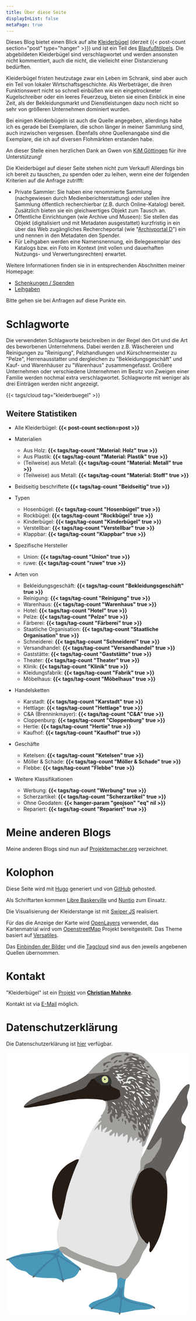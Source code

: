 ```yaml
---
title: Über diese Seite
displayInList: false
metaPage: true
---
```


Dieses Blog bietet einen Blick auf alte [Kleiderbügel](https://de.wikipedia.org/wiki/Kleiderb%C3%BCgel) (derzeit {{< post-count section="post" type="hanger" >}}) und ist ein Teil des [Blaufußtölpels](https://xn--blaufusstlpel-qmb.de). Die abgebildeten Kleiderbügel sind verschlagwortet und werden ansonsten nicht kommentiert, auch die nicht, die vielleicht einer Distanzierung bedürften.

Kleiderbügel fristen heutzutage zwar ein Leben im Schrank, sind aber auch ein Teil von lokaler Wirtschaftsgeschichte. Als Werbeträger, die ihren Funktionswert nicht so schnell einbüßen wie ein eingetrockneter Kugelschreiber oder ein leeres Feuerzeug, bieten sie einen Einblick in eine Zeit, als der Bekleidungsmarkt und Dienstleistungen dazu noch nicht so sehr von größeren Unternehmen dominiert wurden.

Bei einigen Kleiderbügeln ist auch die Quelle angegeben, allerdings habe ich es gerade bei Exemplaren, die schon länger in meiner Sammlung sind, auch inzwischen vergessen. Ebenfalls ohne Quellenangabe sind die Exemplare, die ich auf diversen Flohmärkten erstanden habe.

An dieser Stelle einen herzlichen Dank an Gwen von [KiM Göttingen](https://www.neue-arbeit-brockensammlung.de/zweigstelle-kim/) für ihre Unterstützung!

Die Kleiderbügel auf dieser Seite stehen nicht zum Verkauf! Allerdings bin ich bereit zu tauschen, zu spenden oder zu leihen, wenn eine der folgenden Kriterien auf die Anfrage zutrifft:

* Private Sammler: Sie haben eine renommierte Sammlung (nachgewiesen durch Medienberichterstattung) oder stellen ihre Sammlung öffentlich recherchierbar (z.B. durch Online-Katalog) bereit. Zusätzlich bieten sie ein gleichwertiges Objekt zum Tausch an.
* Öffentliche Einrichtungen (wie Archive und Museen): Sie stellen das Objekt (digitalisiert und mit Metadaten ausgestattet) kurzfristig in ein über das Web zugängliches Rechercheportal (wie "[Archivportal D](https://www.archivportal-d.de/)") ein und nennen in den Metadaten den Spender.
* Für Leihgaben werden eine Namensnennung, ein Belegexemplar des Katalogs bzw. ein Foto im Kontext (mit vollen und dauerhaften Nutzungs- und Verwertungsrechten) erwartet.

Weitere Informationen finden sie in in entsprechenden Abschnitten meiner Homepage:
* [Schenkungen  / Spenden](https://christianmahnke.de/collections/#donations)
* [Leihgaben](https://christianmahnke.de/collections/#loans)

Bitte gehen sie bei Anfragen auf diese Punkte ein.

# Schlagworte

Die verwendeten Schlagworte beschreiben in der Regel den Ort und die Art des beworbenen Unternehmens.
Dabei werden z.B. Wäschereien und Reinigungen zu "Reinigung", Pelzhandlungen und Kürschnermeister zu "Pelze", Herrenausstatter und dergleichen zu "Bekleidungsgeschäft" und Kauf- und Warenhäuser zu "Warenhaus" zusammengefasst. Größere Unternehmen oder verschiedene Unternehmen im Besitz von Zweigen einer Familie werden nochmal extra verschlagwortet.
Schlagworte mit weniger als drei Einträgen werden nicht angezeigt.

{{< tags/cloud tag="kleiderbuegel" >}}

## Weitere Statistiken

* Alle Kleiderbügel: **{{< post-count section=post >}}**
* Materialien
  * Aus Holz: **{{< tags/tag-count "Material: Holz" true >}}**
  * Aus Plastik: **{{< tags/tag-count "Material: Plastik" true >}}**
  * (Teilweise) aus Metall: **{{< tags/tag-count "Material: Metall" true >}}**
  * (Teilweise) aus Metall: **{{< tags/tag-count "Material: Stoff" true >}}**
* Beidseitig beschriftete **{{< tags/tag-count "Beidseitig" true >}}**

* Typen
  * Hosenbügel: **{{< tags/tag-count "Hosenbügel" true >}}**
  * Rockbügel: **{{< tags/tag-count "Rockbügel" true >}}**
  * Kinderbügel: **{{< tags/tag-count "Kinderbügel" true >}}**
  * Verstellbar: **{{< tags/tag-count "Verstellbar" true >}}**
  * Klappbar: **{{< tags/tag-count "Klappbar" true >}}**

* Spezifische Hersteller
  * Union: **{{< tags/tag-count "Union" true >}}**
  * ruwe: **{{< tags/tag-count "ruwe" true >}}**

* Arten von
  * Bekleidungsgeschäft: **{{< tags/tag-count "Bekleidungsgeschäft" true >}}**
  * Reinigung: **{{< tags/tag-count "Reinigung" true >}}**
  * Warenhaus: **{{< tags/tag-count "Warenhaus" true >}}**
  * Hotel: **{{< tags/tag-count "Hotel" true >}}**
  * Pelze: **{{< tags/tag-count "Pelze" true >}}**
  * Färberei: **{{< tags/tag-count "Färberei" true >}}**
  * Staatliche Organisation: **{{< tags/tag-count "Staatliche Organisation" true >}}**
  * Schneiderei: **{{< tags/tag-count "Schneiderei" true >}}**
  * Versandhandel: **{{< tags/tag-count "Versandhandel" true >}}**
  * Gaststätte: **{{< tags/tag-count "Gaststätte" true >}}**
  * Theater: **{{< tags/tag-count "Theater" true >}}**
  * Klinik: **{{< tags/tag-count "Klinik" true >}}**
  * Kleidungsfabrik: **{{< tags/tag-count "Fabrik" true >}}**
  * Möbelhaus: **{{< tags/tag-count "Möbelhaus" true >}}**

* Handelsketten
  * Karstadt: **{{< tags/tag-count "Karstadt" true >}}**
  * Hettlage: **{{< tags/tag-count "Hettlage" true >}}**
  * C&A (Brenninkmayer): **{{< tags/tag-count "C&A" true >}}**
  * Cloppenburg: **{{< tags/tag-count "Cloppenburg" true >}}**
  * Hertie: **{{< tags/tag-count "Hertie" true >}}**
  * Kaufhof: **{{< tags/tag-count "Kaufhof" true >}}**

* Geschäfte
  * Ketelsen: **{{< tags/tag-count "Ketelsen" true >}}**
  * Möller & Schade: **{{< tags/tag-count "Möller & Schade" true >}}**
  * Flebbe: **{{< tags/tag-count "Flebbe" true >}}**

* Weitere Klassifikationen
  * Werbung: **{{< tags/tag-count "Werbung" true >}}**
  * Scherzartikel: **{{< tags/tag-count "Scherzartikel" true >}}**
  * Ohne Geodaten: **{{< hanger-param "geojson" "eq" nil >}}**
  * Repariert: **{{< tags/tag-count "Repariert" true >}}**

# Meine anderen Blogs

Meine anderen Blogs sind nun auf [Projektemacher.org](https://projektemacher.org/blogs/) verzeichnet.

# Kolophon

Diese Seite wird mit [Hugo](https://gohugo.io/) generiert und von [GitHub](https://github.com/) gehosted.

Als Schriftarten kommen [Libre Baskerville](www.impallari.com/projects/overview/libre-baskerville) und [Nuntio](https://github.com/googlefonts/nunito) zum Einsatz.

Die Visualisierung der Kleiderstange ist mit [Swiper JS](https://swiperjs.com/) realisiert.

Für das die Anzeige der Karte wird [OpenLayers](https://openlayers.org/) verwendet, das Kartenmatrial wird vom [OpenstreetMap](https://www.openstreetmap.org/) Projekt bereitgestellt. Das Theme basiert auf [Versatiles](https://github.com/versatiles-org/versatiles-style).

Das [Einbinden der Bilder](https://gitlab.com/kaushalmodi/hugo-theme-refined/blob/master/layouts/shortcodes/figure.html) und die [Tagcloud](http://www.johann-oberdorfer.eu/blog/2020/02/23/20-02-23_tag_cloud_for_hugo/) sind aus den jeweils angebenen Quellen übernommen.

# Kontakt

"Kleiderbügel" ist ein [Projekt](https://projektemacher.org) von **[Christian Mahnke](https://christianmahnke.de/)**.

Kontakt ist via [E-Mail](mailto:kleiderbuegel@projektemacher.org) möglich.

# Datenschutzerklärung

Die Datenschutzerklärung ist [hier](/privacy) verfügbar.

![Blaufußtölpel](/images/blaufusstoelpel.svg)
